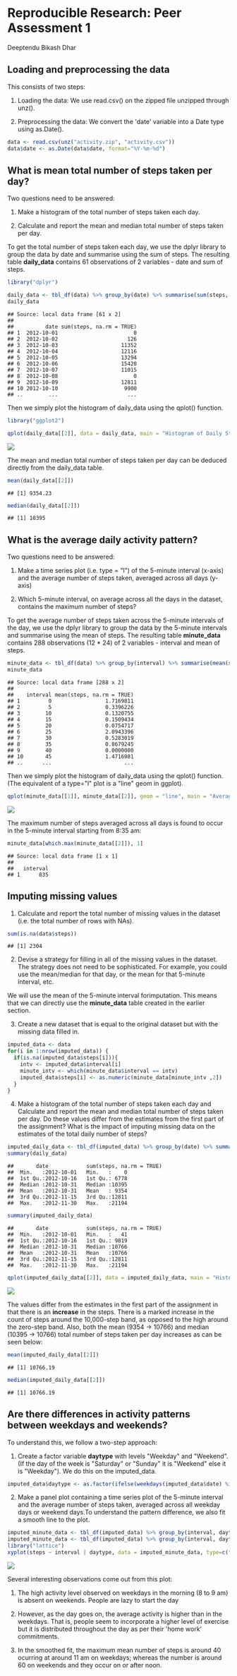 # Reproducible Research: Peer Assessment 1
Deeptendu Bikash Dhar  




## Loading and preprocessing the data

This consists of two steps:

1. Loading the data: We use read.csv() on the zipped file unzipped through unz().

2. Preprocessing the data: We convert the 'date' variable into a Date type using as.Date().


```r
data <- read.csv(unz("activity.zip", "activity.csv"))
data$date <- as.Date(data$date, format="%Y-%m-%d")
```


## What is mean total number of steps taken per day?

Two questions need to be answered:

1. Make a histogram of the total number of steps taken each day.

2. Calculate and report the mean and median total number of steps taken per day.

To get the total number of steps taken each day, we use the dplyr library to group the data by date and summarise using the sum of steps. The resulting table **daily_data** contains 61 observations of 2 variables - date and sum of steps.


```r
library("dplyr")

daily_data <- tbl_df(data) %>% group_by(date) %>% summarise(sum(steps, na.rm=TRUE))
daily_data
```

```
## Source: local data frame [61 x 2]
## 
##          date sum(steps, na.rm = TRUE)
## 1  2012-10-01                        0
## 2  2012-10-02                      126
## 3  2012-10-03                    11352
## 4  2012-10-04                    12116
## 5  2012-10-05                    13294
## 6  2012-10-06                    15420
## 7  2012-10-07                    11015
## 8  2012-10-08                        0
## 9  2012-10-09                    12811
## 10 2012-10-10                     9900
## ..        ...                      ...
```

Then we simply plot the histogram of daily_data using the qplot() function.


```r
library("ggplot2")

qplot(daily_data[[2]], data = daily_data, main = "Histogram of Daily Steps", xlab = "Total steps per day")
```

![](PA1_template_files/figure-html/unnamed-chunk-3-1.png) 

The mean and median total number of steps taken per day can be deduced directly from the daily_data table.


```r
mean(daily_data[[2]])
```

```
## [1] 9354.23
```

```r
median(daily_data[[2]])
```

```
## [1] 10395
```


## What is the average daily activity pattern?

Two questions need to be answered:

1. Make a time series plot (i.e. type = "l") of the 5-minute interval (x-axis) and the average number of steps taken, averaged across all days (y-axis)

2. Which 5-minute interval, on average across all the days in the dataset, contains the maximum number of steps?

To get the average number of steps taken across the 5-minute intervals of the day, we use the dplyr library to group the data by the 5-minute intervals and summarise using the mean of steps. The resulting table **minute_data** contains 288 observations (12 * 24) of 2 variables - interval and mean of steps.


```r
minute_data <- tbl_df(data) %>% group_by(interval) %>% summarise(mean(steps, na.rm=TRUE))
minute_data
```

```
## Source: local data frame [288 x 2]
## 
##    interval mean(steps, na.rm = TRUE)
## 1         0                 1.7169811
## 2         5                 0.3396226
## 3        10                 0.1320755
## 4        15                 0.1509434
## 5        20                 0.0754717
## 6        25                 2.0943396
## 7        30                 0.5283019
## 8        35                 0.8679245
## 9        40                 0.0000000
## 10       45                 1.4716981
## ..      ...                       ...
```

Then we simply plot the histogram of daily_data using the qplot() function. (The equivalent of a type="l" plot is a "line" geom in ggplot).


```r
qplot(minute_data[[1]], minute_data[[2]], geom = "line", main = "Average Steps over Time of Day", xlab = "Time of day (5 minute interval)", ylab = "Average number of steps")
```

![](PA1_template_files/figure-html/unnamed-chunk-6-1.png) 

The maximum number of steps averaged across all days is found to occur in the 5-minute interval starting from 8:35 am:


```r
minute_data[which.max(minute_data[[2]]), 1]
```

```
## Source: local data frame [1 x 1]
## 
##   interval
## 1      835
```


## Imputing missing values

1. Calculate and report the total number of missing values in the dataset (i.e. the total number of rows with NAs).


```r
sum(is.na(data$steps))
```

```
## [1] 2304
```

2. Devise a strategy for filling in all of the missing values in the dataset. The strategy does not need to be sophisticated. For example, you could use the mean/median for that day, or the mean for that 5-minute interval, etc.

We will use the mean of the 5-minute interval forimputation. This means that we can directly use the **minute_data** table created in the earlier section.

3. Create a new dataset that is equal to the original dataset but with the missing data filled in.


```r
imputed_data <- data
for(i in 1:nrow(imputed_data)) {
  if(is.na(imputed_data$steps[i])){
    intv <- imputed_data$interval[i]
    minute_intv <- which(minute_data$interval == intv)
    imputed_data$steps[i] <- as.numeric(minute_data[minute_intv ,2])
  }
}
```

4. Make a histogram of the total number of steps taken each day and Calculate and report the mean and median total number of steps taken per day. Do these values differ from the estimates from the first part of the assignment? What is the impact of imputing missing data on the estimates of the total daily number of steps?


```r
imputed_daily_data <- tbl_df(imputed_data) %>% group_by(date) %>% summarise(sum(steps, na.rm=TRUE))
summary(daily_data)
```

```
##       date            sum(steps, na.rm = TRUE)
##  Min.   :2012-10-01   Min.   :    0           
##  1st Qu.:2012-10-16   1st Qu.: 6778           
##  Median :2012-10-31   Median :10395           
##  Mean   :2012-10-31   Mean   : 9354           
##  3rd Qu.:2012-11-15   3rd Qu.:12811           
##  Max.   :2012-11-30   Max.   :21194
```

```r
summary(imputed_daily_data)
```

```
##       date            sum(steps, na.rm = TRUE)
##  Min.   :2012-10-01   Min.   :   41           
##  1st Qu.:2012-10-16   1st Qu.: 9819           
##  Median :2012-10-31   Median :10766           
##  Mean   :2012-10-31   Mean   :10766           
##  3rd Qu.:2012-11-15   3rd Qu.:12811           
##  Max.   :2012-11-30   Max.   :21194
```

```r
qplot(imputed_daily_data[[2]], data = imputed_daily_data, main = "Histogram of Daily Steps on Imputed Dataset", xlab = "Total steps per day")
```

![](PA1_template_files/figure-html/unnamed-chunk-10-1.png) 

The values differ from the estimates in the first part of the assignment in that there is an **increase** in the steps. There is a marked increase in the count of steps around the 10,000-step band, as opposed to the high around the zero-step band. Also, both the mean (9354 -> 10766) and median (10395 -> 10766) total number of steps taken per day increases as can be seen below:


```r
mean(imputed_daily_data[[2]])
```

```
## [1] 10766.19
```

```r
median(imputed_daily_data[[2]])
```

```
## [1] 10766.19
```

## Are there differences in activity patterns between weekdays and weekends?

To understand this, we follow a two-step approach:

1. Create a factor variable **daytype** with levels "Weekday" and "Weekend". (If the day of the week is "Saturday" or "Sunday" it is "Weekend" else it is "Weekday"). We do this on the imputed_data.


```r
imputed_data$daytype <- as.factor(ifelse(weekdays(imputed_data$date) %in% c("Saturday", "Sunday"), "Weekend", "Weekday"))
```

2. Make a panel plot containing a time series plot of the 5-minute interval and the average number of steps taken, averaged across all weekday days or weekend days.To understand the pattern difference, we also fit a smooth line to the plot.


```r
imputed_minute_data <- tbl_df(imputed_data) %>% group_by(interval, daytype) %>% summarise_each(funs(mean))
imputed_minute_data <- tbl_df(imputed_data) %>% group_by(interval, daytype) %>% summarise_each(funs(mean))
library("lattice")
xyplot(steps ~ interval | daytype, data = imputed_minute_data, type=c("l", "smooth"), scales=list(tick.number=10))
```

![](PA1_template_files/figure-html/unnamed-chunk-13-1.png) 

Several interesting observations come out from this plot:

1. The high activity level observed on weekdays in the morning (8 to 9 am) is absent on weekends. People are lazy to start the day

2. However, as the day goes on, the average activity is higher than in the weekdays. That is, people seem to incorporate a higher level of exercise but it is distributed throughout the day as per their 'home work' commitments.

3. In the smoothed fit, the maximum mean number of steps is around 40 ocurring at around 11 am on weekdays; whereas the number is around 60 on weekends and they occur on or after noon.

